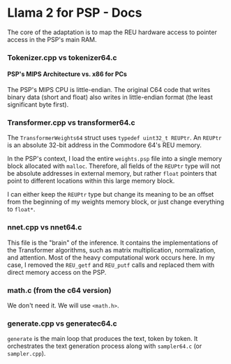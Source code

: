 # Llama 2 for PSP - Docs
The core of the adaptation is to map the REU hardware access to pointer access in the PSP's main RAM.

### Tokenizer.cpp vs tokenizer64.c
#### PSP's MIPS Architecture vs. x86 for PCs
The PSP's MIPS CPU is little-endian. The original C64 code that writes binary data (short and float) also writes in little-endian format (the least significant byte first).

### Transformer.cpp vs transformer64.c
The `TransformerWeights64` struct uses `typedef uint32_t REUPtr`.
An `REUPtr` is an absolute 32-bit address in the Commodore 64's REU memory.

In the PSP's context, I load the entire `weights.psp` file into a single memory block allocated with `malloc`. Therefore, all fields of the `REUPtr` type will not be absolute addresses in external memory, but rather `float` pointers that point to different locations within this large memory block.

I can either keep the `REUPtr` type but change its meaning to be an offset from the beginning of my weights memory block, or just change everything to `float*`.

### nnet.cpp vs nnet64.c
This file is the "brain" of the inference. It contains the implementations of the Transformer algorithms, such as matrix multiplication, normalization, and attention. Most of the heavy computational work occurs here.
In my case, I removed the `REU_getf` and `REU_putf` calls and replaced them with direct memory access on the PSP.

### math.c (from the c64 version)
We don't need it. We will use `<math.h>`.

### generate.cpp vs generatec64.c
`generate` is the main loop that produces the text, token by token.
It orchestrates the text generation process along with `sampler64.c` (or `sampler.cpp`).

